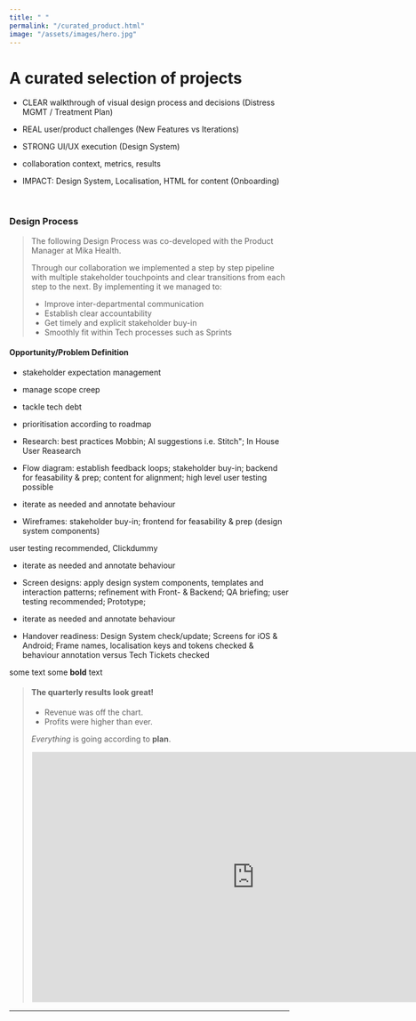 ```yaml
---
title: " "
permalink: "/curated_product.html"
image: "/assets/images/hero.jpg"
---
```


# A curated selection of projects

* CLEAR walkthrough of visual design process and decisions (Distress MGMT / Treatment Plan)

* REAL user/product challenges (New Features vs Iterations)

* STRONG UI/UX execution (Design System)

* collaboration context, metrics, results

* IMPACT: Design System, Localisation, HTML for content (Onboarding)

<br>

### Design Process

> The following Design Process was co-developed with the Product Manager at Mika Health. 
>
>Through our collaboration we implemented a step by step pipeline with multiple stakeholder touchpoints and clear transitions from each step to the next. By implementing it we managed to:
> * Improve inter-departmental communication
> * Establish clear accountability
> * Get timely and explicit stakeholder buy-in
> * Smoothly fit within Tech processes such as Sprints


#### Opportunity/Problem Definition 
* stakeholder expectation management
* manage scope creep
* tackle tech debt
* prioritisation according to roadmap


* Research: best practices Mobbin; AI suggestions i.e. Stitch"; In House User Reasearch

* Flow diagram: establish feedback loops; stakeholder buy-in; backend for feasability & prep; content for alignment; high level user testing possible

* iterate as needed and annotate behaviour

* Wireframes: stakeholder buy-in; frontend for feasability & prep (design system components)

user testing recommended, Clickdummy

* iterate as needed and annotate behaviour

* Screen designs: apply design system components, templates and interaction patterns; refinement with Front- & Backend; QA briefing; user testing recommended; Prototype;

* iterate as needed and annotate behaviour

* Handover readiness: Design System check/update; Screens for iOS & Android; Frame names, localisation keys and tokens checked & behaviour annotation versus Tech Tickets checked


some text some **bold** text

> #### The quarterly results look great!
>
> - Revenue was off the chart.
> - Profits were higher than ever.
>
>  *Everything* is going according to **plan**.
> <br>
> <iframe style="border: 1px solid white;" width="800" height="450" src="https://embed.figma.com/design/1SwD7u5Mi3GX01KsSlSvRF/____Curated?node-id=10-6593&embed-host=share" allowfullscreen></iframe>

---